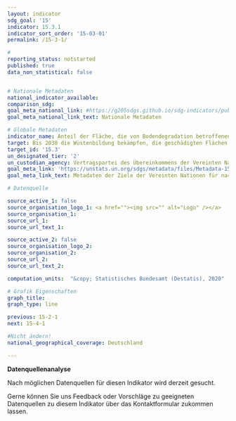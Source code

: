 ```yaml
---
layout: indicator
sdg_goal: '15'
indicator: 15.3.1
indicator_sort_order: '15-03-01'
permalink: /15-3-1/

#
reporting_status: notstarted
published: true
data_non_statistical: false


# Nationale Metadaten
national_indicator_available:
comparison_sdg:
goal_meta_national_link: #https://g205sdgs.github.io/sdg-indicators/public/MetaDe/15.3.1.pdf
goal_meta_national_link_text: Nationale Metadaten

# Globale Metadaten
indicator_name: Anteil der Fläche, die von Bodendegradation betroffenen ist, an der gesamten Landfläche
target: Bis 2030 die Wüstenbildung bekämpfen, die geschädigten Flächen und Böden einschließlich der von Wüstenbildung, Dürre und Überschwemmungen betroffenen Flächen sanieren und eine Welt anstreben, in der die Landverödung neutralisiert wird
target_id: '15.3'
un_designated_tier: '2'
un_custodian_agency: Vertragspartei des Übereinkommens der Vereinten Nationen zur Bekämpfung der Wüstenbildung (UNCCD)
goal_meta_link: 'https://unstats.un.org/sdgs/metadata/files/Metadata-15-03-01.pdf'
goal_meta_link_text: Metadaten der Ziele der Vereinten Nationen für nachhaltige Entwicklung

# Datenquelle

source_active_1: false
source_organisation_logo_1: <a href=""><img src="" alt="Logo" /></a>
source_organisation_1:
source_url_1:
source_url_text_1:

source_active_2: false
source_organisation_logo_2:
source_organisation_2:
source_url_2:
source_url_text_2:

computation_units:  "&copy; Statistisches Bundesamt (Destatis), 2020"

# Grafik Eigenschaften
graph_title:
graph_type: line

previous: 15-2-1
next: 15-4-1

#Nicht ändern!
national_geographical_coverage: Deutschland

---
```

**Datenquellenanalyse**

Nach möglichen Datenquellen für diesen Indikator wird derzeit gesucht.

Gerne können Sie uns Feedback oder Vorschläge zu geeigneten Datenquellen zu diesem Indikator über das Kontaktformular zukommen lassen.
